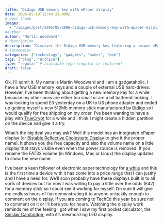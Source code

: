 ```yaml
---
title: "Didigo USB memory key with ePaper display"
date: 2006-05-18T12:48:21.000Z
# post thumb
images:
  - "/images/post/2006/05/2006-didigo-usb-memory-key-with-epaper-display.jpg"
#author
author: "Martin Woodward"
# description
description: "Discover the Didigo USB memory key featuring a unique ePaper display that shows capacity and volume name, making data storage captivating."
# Taxonomies
categories: ["technology", "gadgets", "maker", "web"]
tags: ["blog", "archive"]
type: "regular" # available type (regular or featured)
draft: false
---
```

Ok, I’ll admit it.  My name is Martin Woodward and I am a gadgetaholic.  I have a few USB memory keys and a couple of external USB hard-drives.  However, I’ve been thinking about getting a new memory key for a while because my other ones are either too small or are a bit battered looking.  I was looking to spend £3 yesterday on a UK to US phone adapter and ended up getting myself a new 512Mb memory stick manufactured by [Didigo](http://www.mydidigo.com/products/multmedia_2detail.asp?C3=9) so I would qualify for free shipping on my order.  I’ve been wanting to have a play with [TrueCrypt](http://www.truecrypt.org/) for a while and I think I might create a hidden partition on the device and give it a try.

What’s the big deal you may ask?  Well this model has an integrated ePaper display (or [Bistable Reflective Cholesteric Display](http://www.kentdisplays.com/tech/papers/2003/09-03-IDRC-Bistable%20Reflective%20Cholesteric%20Displays.pdf) to give it the proper name).  It shows you the free capacity and also the volume name on a little display that stays visible even when the power source is removed.  If you rename the FAT32 volume (in Windows, Mac or Linux) the display updates to show the new name.

I’ve been a keen follower of electronic paper technology for [a while](http://www.woodwardweb.com/gadgets/000024.html) and this is the first time a device with it has come into a price range that I can justify and I have a need for.  We’ll soon probably have these displays built in to all sorts of devices but for now I was willing to pay a little over the odds (£42) for a memory stick so I could see it working for myself.  I’m sure it will give me endless hours of fun demonstrating it to anyone unluckily enough to comment on the display.  If you are coming to TechEd this year be sure not to comment on it or I’ll bore you for hours.  Watching the display work reminds me of the feeling I got when I saw my first pocket calculator, the [Sinclair Cambridge](http://www.vintagecalculators.com/html/sinclair___the_pocket_calculat.html), with it’s mesmorizing LED display.